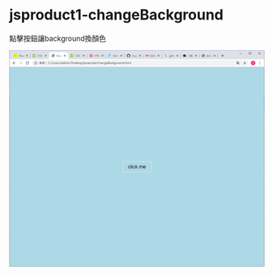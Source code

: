# jsproduct1-changeBackground
點擊按鈕讓background換顏色  
  
![image](https://github.com/fillet0117/jsproduct1-changeBackground/blob/master/demo.gif)
